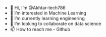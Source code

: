 - 👋 Hi, I’m @Akhtar-tech786
- 👀 I’m interested in Machine Learning 
- 🌱 I’m currently learning engineering 
- 💞️ I’m looking to collaborate on data science 
- 📫 How to reach me - Github

<!---
Akhtar-tech786/Akhtar-tech786 is a ✨ special ✨ repository because its `README.md` (this file) appears on your GitHub profile.
You can click the Preview link to take a look at your changes.
--->
